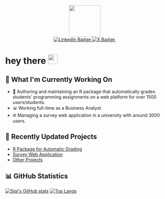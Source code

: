 <div id="header" align="center">
  <img src="https://media.giphy.com/media/M9gbBd9nbDrOTu1Mqx/giphy.gif" width="100"/>
</div>

<div id="badges" align="center">
  <a href="https://www.linkedin.com/in/siqi-zheng-uoft/">
    <img src="https://img.shields.io/badge/LinkedIn-blue?style=for-the-badge&logo=linkedin&logoColor=white" alt="LinkedIn Badge"/>
  </a>
  <a href="https://x.com/SiqiiiTim">
    <img src="https://img.shields.io/badge/Twitter-grey?style=for-the-badge&logo=x" alt="X Badge"/>
  </a>
  <img src="https://komarev.com/ghpvc/?username=siqi-zheng&style=flat-square&color=blue" alt=""/>
</div>

<h1>
  hey there
  <img src="https://media.giphy.com/media/hvRJCLFzcasrR4ia7z/giphy.gif" width="30px"/>
</h1>

## 🔭 What I'm Currently Working On
- 🌟 Authoring and maintaining an R package that automatically grades students' programming assignments on a web platform for over 1500 users/students.
- 📊 Working full-time as a Business Analyst.
- 🌐 Managing a survey web application in a university with around 3000 users.

## 🚀 Recently Updated Projects
<!--
This section will be dynamically updated by GitHub Actions.
-->
- [R Package for Automatic Grading](https://github.com/siqi-zheng/r-package-automatic-grading)
- [Survey Web Application](https://github.com/siqi-zheng/survey-web-application)
- [Other Projects](https://github.com/siqi-zheng?tab=repositories)

## 📊 GitHub Statistics
[![Siqi's GitHub stats](https://github-readme-stats.vercel.app/api?username=siqi-zheng&show_icons=true&theme=radical)](https://github.com/siqi-zheng)
[![Top Langs](https://github-readme-stats.vercel.app/api/top-langs/?username=siqi-zheng&layout=compact&theme=radical)](https://github.com/siqi-zheng)

<!--
**siqi-zheng/siqi-zheng** is a ✨ _special_ ✨ repository because its `README.md` (this file) appears on your GitHub profile.

Here are some ideas to get you started:

- 🔭 I’m currently working on ...
- 🌱 I’m currently learning ...
- 👯 I’m looking to collaborate on ...
- 🤔 I’m looking for help with ...
- 💬 Ask me about ...
- 📫 How to reach me: ...
- 😄 Pronouns: ...
- ⚡ Fun fact: ...
-->
